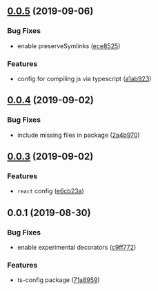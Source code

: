 ## [0.0.5](https://github.com/gavar/wrench/compare/v/ts-config/0.0.4...v/ts-config/0.0.5) (2019-09-06)


### Bug Fixes

* enable preserveSymlinks ([ece8525](https://github.com/gavar/wrench/commit/ece8525))


### Features

* config for compiling js via typescript ([a1ab923](https://github.com/gavar/wrench/commit/a1ab923))

## [0.0.4](https://github.com/gavar/wrench/compare/v/ts-config/0.0.3...v/ts-config/0.0.4) (2019-09-02)


### Bug Fixes

* include missing files in package ([2a4b970](https://github.com/gavar/wrench/commit/2a4b970))

## [0.0.3](https://github.com/gavar/wrench/compare/v/ts-config/0.0.2...v/ts-config/0.0.3) (2019-09-02)


### Features

* `react` config ([e6cb23a](https://github.com/gavar/wrench/commit/e6cb23a))

## 0.0.1 (2019-08-30)


### Bug Fixes

* enable experimental decorators ([c9ff772](https://github.com/gavar/wrench/commit/c9ff772))


### Features

* ts-config package ([71a8959](https://github.com/gavar/wrench/commit/71a8959))
